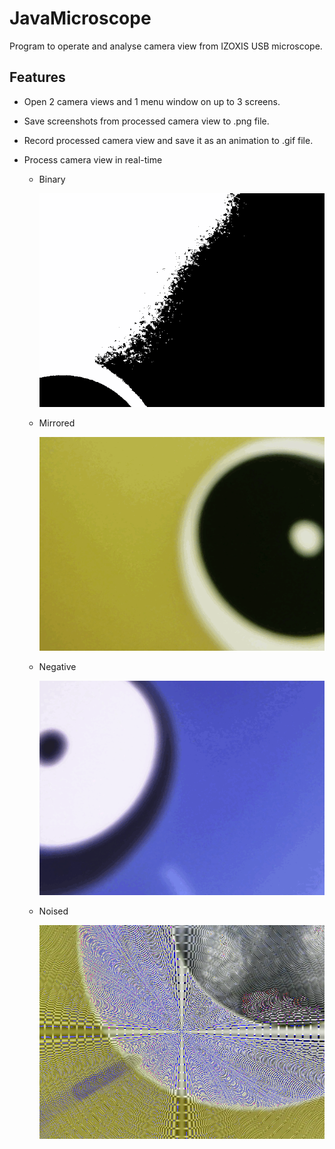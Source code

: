 # JavaMicroscope

Program to operate and analyse camera view from IZOXIS USB microscope.

## Features

- Open 2 camera views and 1 menu window on up to 3 screens.
- Save screenshots from processed camera view to .png file.
- Record processed camera view and save it as an animation to .gif file.
- Process camera view in real-time
  
  - Binary
    
    ![Binary image](recordings/binary.gif)

  - Mirrored
    
    ![Mirrored image](recordings/mirror.gif)
  
  - Negative
    
    ![Negative image](recordings/negative.gif)

  - Noised
    
    ![Noised](recordings/noised.png)

